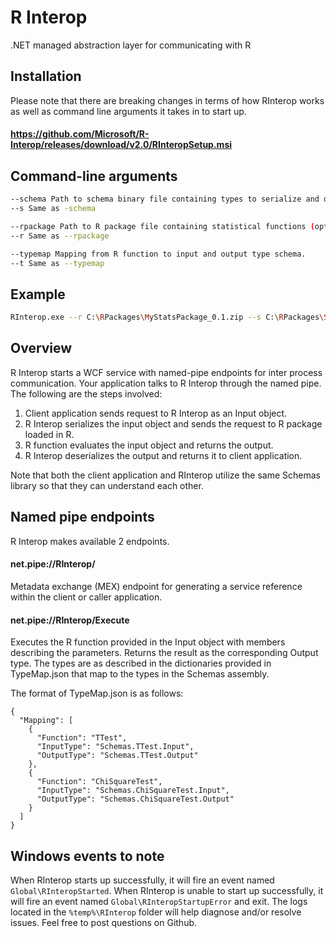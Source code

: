 # R Interop
.NET managed abstraction layer for communicating with R

## Installation
Please note that there are breaking changes in terms of how RInterop works as well as command line arguments it takes in to start up. 
#### <https://github.com/Microsoft/R-Interop/releases/download/v2.0/RInteropSetup.msi>

## Command-line arguments
```sh
--schema Path to schema binary file containing types to serialize and deserialize input data and output data sent to and received from the R package, respectively
--s Same as -schema

--rpackage Path to R package file containing statistical functions (optional if packages are already installed)
--r Same as --rpackage

--typemap Mapping from R function to input and output type schema.
--t Same as --typemap
```

## Example
```sh
RInterop.exe --r C:\RPackages\MyStatsPackage_0.1.zip --s C:\RPackages\Schemas.dll --t C:\RPackages\TypeMap.json
```

## Overview
R Interop starts a WCF service with named-pipe endpoints for inter process communication. Your application talks to R Interop through the named pipe. The following are the steps involved:
1. Client application sends request to R Interop as an Input object.
2. R Interop serializes the input object and sends the request to R package loaded in R.
3. R function evaluates the input object and returns the output.
4. R Interop deserializes the output and returns it to client application.

Note that both the client application and RInterop utilize the same Schemas library so that they can understand each other.

## Named pipe endpoints
R Interop makes available 2 endpoints.

#### net.pipe://RInterop/
Metadata exchange (MEX) endpoint for generating a service reference within the client or caller application.

#### net.pipe://RInterop/Execute
Executes the R function provided in the Input object with members describing the parameters. Returns the result as the corresponding Output type. The types are as described in the dictionaries provided in TypeMap.json that map to the types in the Schemas assembly.

The format of TypeMap.json is as follows:

```
{
  "Mapping": [
    {
      "Function": "TTest",
      "InputType": "Schemas.TTest.Input",
      "OutputType": "Schemas.TTest.Output"
    },
    {
      "Function": "ChiSquareTest",
      "InputType": "Schemas.ChiSquareTest.Input",
      "OutputType": "Schemas.ChiSquareTest.Output"
    }
  ]
}
```

## Windows events to note
When RInterop starts up successfully, it will fire an event named ```Global\RInteropStarted```.
When RInterop is unable to start up successfully, it will fire an event named ```Global\RInteropStartupError``` and exit. The logs located in the ```%temp%\RInterop``` folder will help diagnose and/or resolve issues. Feel free to post questions on Github.
